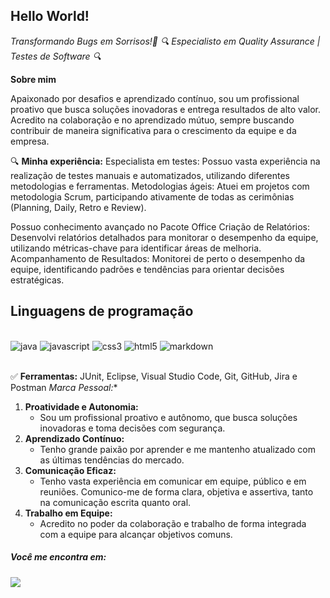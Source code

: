 ## Hello World! 
*Transformando Bugs em Sorrisos!🚀*
*🔍 Especialisto em Quality Assurance | Testes de Software 🔍*


**Sobre mim**

Apaixonado por desafios e aprendizado contínuo, sou um profissional proativo que busca soluções inovadoras e entrega resultados de alto valor. Acredito na colaboração e no aprendizado mútuo, sempre buscando contribuir de maneira significativa para o crescimento da equipe e da empresa.

🔍 **Minha experiência:**
 Especialista em testes: Possuo vasta experiência na realização de testes manuais e automatizados, utilizando diferentes metodologias e ferramentas.
 Metodologias ágeis: Atuei em projetos com metodologia Scrum, participando ativamente de todas as cerimônias (Planning, Daily, Retro e Review).
 
 Possuo conhecimento avançado no Pacote Office
Criação de Relatórios: Desenvolvi relatórios detalhados para monitorar o desempenho da equipe, utilizando métricas-chave para identificar áreas de melhoria.
Acompanhamento de Resultados: Monitorei de perto o desempenho da equipe, identificando padrões e tendências para orientar decisões estratégicas.

## Linguagens de programação

<div style="display: inline_block"><br/>
    <img aling="center" alt="java" src="https://img.shields.io/badge/Java-ED8B00?style=for-the-badge&logo=openjdk&logoColor=white">
    <img aling="center" alt="javascript" src="https://img.shields.io/badge/JavaScript-323330?style=for-the-badge&logo=javascript&logoColor=F7DF1E">
    <img aling="center" alt="css3" src="https://img.shields.io/badge/CSS3-1572B6?style=for-the-badge&logo=css3&logoColor=white">
    <img aling="center" alt="html5" src="https://img.shields.io/badge/HTML5-E34F26?style=for-the-badge&logo=html5&logoColor=white">
    <img aling="center" alt="markdown" src="https://img.shields.io/badge/Markdown-000000?style=for-the-badge&logo=markdown&logoColor=white">
    </div><br/>

✅ **Ferramentas:** JUnit, Eclipse, Visual Studio Code, Git, GitHub, Jira e Postman
*Marca Pessoal:**

1.  **Proatividade e Autonomia:**
    -   Sou um profissional proativo e autônomo, que busca soluções inovadoras e toma decisões com segurança.
2.  **Aprendizado Contínuo:**
    -   Tenho grande paixão por aprender e me mantenho atualizado com as últimas tendências do mercado.
3.  **Comunicação Eficaz:**
    -   Tenho vasta experiência em comunicar em equipe, público e em reuniões. Comunico-me de forma clara, objetiva e assertiva, tanto na comunicação escrita quanto oral.
4.  **Trabalho em Equipe:**
    -   Acredito no poder da colaboração e trabalho de forma integrada com a equipe para alcançar objetivos comuns.

  ##### Você me encontra em:
  <a href="https://www.linkedin.com/in/gabriel-quinhonero-759516178/">
    <img src="https://img.shields.io/badge/linkedin-%230077B5.svg?style=for-the-badge&logo=linkedin&logoColor=white" />
  </a>
